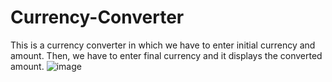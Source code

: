# Currency-Converter
This is a currency converter in which we have to enter initial currency and amount. Then, we have to enter final currency and it displays the converted amount.
![image](https://github.com/MaahirArora/currency-converter/assets/142438174/33ca9fd6-0275-4076-8e9d-5336bbe80282)
